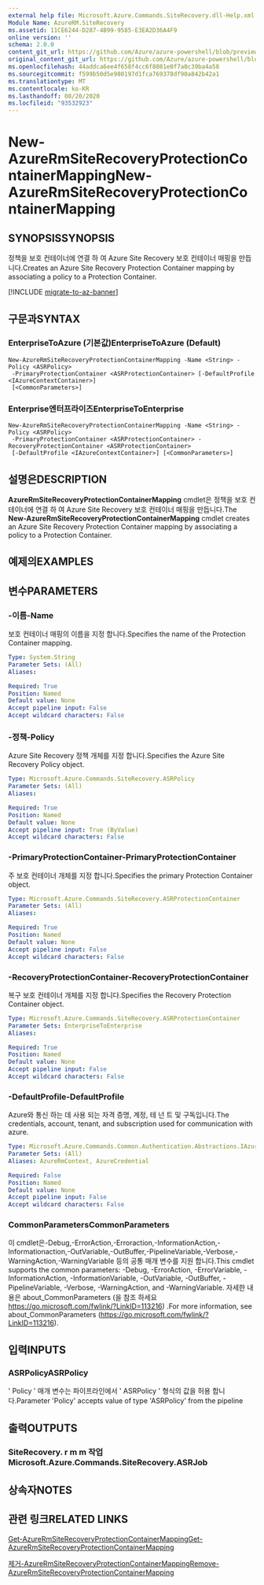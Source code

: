 ```yaml
---
external help file: Microsoft.Azure.Commands.SiteRecovery.dll-Help.xml
Module Name: AzureRM.SiteRecovery
ms.assetid: 11CE6244-D287-4B99-9585-E3EA2D36A4F9
online version: ''
schema: 2.0.0
content_git_url: https://github.com/Azure/azure-powershell/blob/preview/src/ResourceManager/SiteRecovery/Commands.SiteRecovery/help/New-AzureRmSiteRecoveryProtectionContainerMapping.md
original_content_git_url: https://github.com/Azure/azure-powershell/blob/preview/src/ResourceManager/SiteRecovery/Commands.SiteRecovery/help/New-AzureRmSiteRecoveryProtectionContainerMapping.md
ms.openlocfilehash: 44addca6ee4f658f4cc6f8081e0f7a0c39ba4a58
ms.sourcegitcommit: f599b50d5e980197d1fca769378df90a842b42a1
ms.translationtype: MT
ms.contentlocale: ko-KR
ms.lasthandoff: 08/20/2020
ms.locfileid: "93532923"
---
```

# <span data-ttu-id="2356d-101">New-AzureRmSiteRecoveryProtectionContainerMapping</span><span class="sxs-lookup"><span data-stu-id="2356d-101">New-AzureRmSiteRecoveryProtectionContainerMapping</span></span>

## <span data-ttu-id="2356d-102">SYNOPSIS</span><span class="sxs-lookup"><span data-stu-id="2356d-102">SYNOPSIS</span></span>
<span data-ttu-id="2356d-103">정책을 보호 컨테이너에 연결 하 여 Azure Site Recovery 보호 컨테이너 매핑을 만듭니다.</span><span class="sxs-lookup"><span data-stu-id="2356d-103">Creates an Azure Site Recovery Protection Container mapping by associating a policy to a Protection Container.</span></span>

[!INCLUDE [migrate-to-az-banner](../../includes/migrate-to-az-banner.md)]

## <span data-ttu-id="2356d-104">구문과</span><span class="sxs-lookup"><span data-stu-id="2356d-104">SYNTAX</span></span>

### <span data-ttu-id="2356d-105">EnterpriseToAzure (기본값)</span><span class="sxs-lookup"><span data-stu-id="2356d-105">EnterpriseToAzure (Default)</span></span>
```
New-AzureRmSiteRecoveryProtectionContainerMapping -Name <String> -Policy <ASRPolicy>
 -PrimaryProtectionContainer <ASRProtectionContainer> [-DefaultProfile <IAzureContextContainer>]
 [<CommonParameters>]
```

### <span data-ttu-id="2356d-106">Enterprise엔터프라이즈</span><span class="sxs-lookup"><span data-stu-id="2356d-106">EnterpriseToEnterprise</span></span>
```
New-AzureRmSiteRecoveryProtectionContainerMapping -Name <String> -Policy <ASRPolicy>
 -PrimaryProtectionContainer <ASRProtectionContainer> -RecoveryProtectionContainer <ASRProtectionContainer>
 [-DefaultProfile <IAzureContextContainer>] [<CommonParameters>]
```

## <span data-ttu-id="2356d-107">설명은</span><span class="sxs-lookup"><span data-stu-id="2356d-107">DESCRIPTION</span></span>
<span data-ttu-id="2356d-108">**AzureRmSiteRecoveryProtectionContainerMapping** cmdlet은 정책을 보호 컨테이너에 연결 하 여 Azure Site Recovery 보호 컨테이너 매핑을 만듭니다.</span><span class="sxs-lookup"><span data-stu-id="2356d-108">The **New-AzureRmSiteRecoveryProtectionContainerMapping** cmdlet creates an Azure Site Recovery Protection Container mapping by associating a policy to a Protection Container.</span></span>

## <span data-ttu-id="2356d-109">예제의</span><span class="sxs-lookup"><span data-stu-id="2356d-109">EXAMPLES</span></span>

## <span data-ttu-id="2356d-110">변수</span><span class="sxs-lookup"><span data-stu-id="2356d-110">PARAMETERS</span></span>

### <span data-ttu-id="2356d-111">-이름</span><span class="sxs-lookup"><span data-stu-id="2356d-111">-Name</span></span>
<span data-ttu-id="2356d-112">보호 컨테이너 매핑의 이름을 지정 합니다.</span><span class="sxs-lookup"><span data-stu-id="2356d-112">Specifies the name of the Protection Container mapping.</span></span>

```yaml
Type: System.String
Parameter Sets: (All)
Aliases: 

Required: True
Position: Named
Default value: None
Accept pipeline input: False
Accept wildcard characters: False
```

### <span data-ttu-id="2356d-113">-정책</span><span class="sxs-lookup"><span data-stu-id="2356d-113">-Policy</span></span>
<span data-ttu-id="2356d-114">Azure Site Recovery 정책 개체를 지정 합니다.</span><span class="sxs-lookup"><span data-stu-id="2356d-114">Specifies the Azure Site Recovery Policy object.</span></span>

```yaml
Type: Microsoft.Azure.Commands.SiteRecovery.ASRPolicy
Parameter Sets: (All)
Aliases: 

Required: True
Position: Named
Default value: None
Accept pipeline input: True (ByValue)
Accept wildcard characters: False
```

### <span data-ttu-id="2356d-115">-PrimaryProtectionContainer</span><span class="sxs-lookup"><span data-stu-id="2356d-115">-PrimaryProtectionContainer</span></span>
<span data-ttu-id="2356d-116">주 보호 컨테이너 개체를 지정 합니다.</span><span class="sxs-lookup"><span data-stu-id="2356d-116">Specifies the primary Protection Container object.</span></span>

```yaml
Type: Microsoft.Azure.Commands.SiteRecovery.ASRProtectionContainer
Parameter Sets: (All)
Aliases: 

Required: True
Position: Named
Default value: None
Accept pipeline input: False
Accept wildcard characters: False
```

### <span data-ttu-id="2356d-117">-RecoveryProtectionContainer</span><span class="sxs-lookup"><span data-stu-id="2356d-117">-RecoveryProtectionContainer</span></span>
<span data-ttu-id="2356d-118">복구 보호 컨테이너 개체를 지정 합니다.</span><span class="sxs-lookup"><span data-stu-id="2356d-118">Specifies the Recovery Protection Container object.</span></span>

```yaml
Type: Microsoft.Azure.Commands.SiteRecovery.ASRProtectionContainer
Parameter Sets: EnterpriseToEnterprise
Aliases: 

Required: True
Position: Named
Default value: None
Accept pipeline input: False
Accept wildcard characters: False
```

### <span data-ttu-id="2356d-119">-DefaultProfile</span><span class="sxs-lookup"><span data-stu-id="2356d-119">-DefaultProfile</span></span>
<span data-ttu-id="2356d-120">Azure와 통신 하는 데 사용 되는 자격 증명, 계정, 테 넌 트 및 구독입니다.</span><span class="sxs-lookup"><span data-stu-id="2356d-120">The credentials, account, tenant, and subscription used for communication with azure.</span></span>

```yaml
Type: Microsoft.Azure.Commands.Common.Authentication.Abstractions.IAzureContextContainer
Parameter Sets: (All)
Aliases: AzureRmContext, AzureCredential

Required: False
Position: Named
Default value: None
Accept pipeline input: False
Accept wildcard characters: False
```

### <span data-ttu-id="2356d-121">CommonParameters</span><span class="sxs-lookup"><span data-stu-id="2356d-121">CommonParameters</span></span>
<span data-ttu-id="2356d-122">이 cmdlet은-Debug,-ErrorAction,-Erroraction,-InformationAction,-Informationaction,-OutVariable,-OutBuffer,-PipelineVariable,-Verbose,-WarningAction,-WarningVariable 등의 공통 매개 변수를 지원 합니다.</span><span class="sxs-lookup"><span data-stu-id="2356d-122">This cmdlet supports the common parameters: -Debug, -ErrorAction, -ErrorVariable, -InformationAction, -InformationVariable, -OutVariable, -OutBuffer, -PipelineVariable, -Verbose, -WarningAction, and -WarningVariable.</span></span> <span data-ttu-id="2356d-123">자세한 내용은 about_CommonParameters (을 참조 하세요 https://go.microsoft.com/fwlink/?LinkID=113216) .</span><span class="sxs-lookup"><span data-stu-id="2356d-123">For more information, see about_CommonParameters (https://go.microsoft.com/fwlink/?LinkID=113216).</span></span>

## <span data-ttu-id="2356d-124">입력</span><span class="sxs-lookup"><span data-stu-id="2356d-124">INPUTS</span></span>

### <span data-ttu-id="2356d-125">ASRPolicy</span><span class="sxs-lookup"><span data-stu-id="2356d-125">ASRPolicy</span></span>
<span data-ttu-id="2356d-126">' Policy ' 매개 변수는 파이프라인에서 ' ASRPolicy ' 형식의 값을 허용 합니다.</span><span class="sxs-lookup"><span data-stu-id="2356d-126">Parameter 'Policy' accepts value of type 'ASRPolicy' from the pipeline</span></span>

## <span data-ttu-id="2356d-127">출력</span><span class="sxs-lookup"><span data-stu-id="2356d-127">OUTPUTS</span></span>

### <span data-ttu-id="2356d-128">SiteRecovery. r m m 작업</span><span class="sxs-lookup"><span data-stu-id="2356d-128">Microsoft.Azure.Commands.SiteRecovery.ASRJob</span></span>

## <span data-ttu-id="2356d-129">상속자</span><span class="sxs-lookup"><span data-stu-id="2356d-129">NOTES</span></span>

## <span data-ttu-id="2356d-130">관련 링크</span><span class="sxs-lookup"><span data-stu-id="2356d-130">RELATED LINKS</span></span>

[<span data-ttu-id="2356d-131">Get-AzureRmSiteRecoveryProtectionContainerMapping</span><span class="sxs-lookup"><span data-stu-id="2356d-131">Get-AzureRmSiteRecoveryProtectionContainerMapping</span></span>](./Get-AzureRmSiteRecoveryProtectionContainerMapping.md)

[<span data-ttu-id="2356d-132">제거-AzureRmSiteRecoveryProtectionContainerMapping</span><span class="sxs-lookup"><span data-stu-id="2356d-132">Remove-AzureRmSiteRecoveryProtectionContainerMapping</span></span>](./Remove-AzureRmSiteRecoveryProtectionContainerMapping.md)
